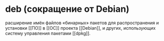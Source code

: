 # deb (сокращение от Debian)  

расширение имён файлов «бинарных» пакетов для распространения и установки [[ПО]] в [[ОС]] проекта [[Debian]], и других, использующих систему управления пакетами [[dpkg]].

